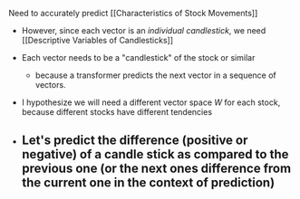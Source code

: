 Need to accurately predict [[Characteristics of Stock Movements]]
- However, since each vector is an *individual candlestick*, we need [[Descriptive Variables of Candlesticks]]


- Each vector needs to be a "candlestick" of the stock or similar
	- because a transformer predicts the next vector in a sequence of vectors.


- I hypothesize we will need a different vector space $W$ for each stock, because different stocks have different tendencies


- Let's predict the difference (positive or negative) of a candle stick as compared to the previous one (or the next ones difference from the current one in the context of prediction)
	- 
